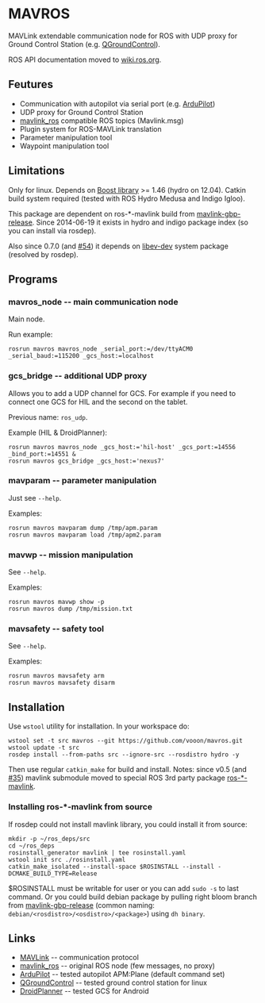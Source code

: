 MAVROS
======

MAVLink extendable communication node for ROS
with UDP proxy for Ground Control Station (e.g. [QGroundControl][1]).

ROS API documentation moved to [wiki.ros.org][9].


Feutures
--------

  * Communication with autopilot via serial port (e.g. [ArduPilot][2])
  * UDP proxy for Ground Control Station
  * [mavlink\_ros][3] compatible ROS topics (Mavlink.msg)
  * Plugin system for ROS-MAVLink translation
  * Parameter manipulation tool
  * Waypoint manipulation tool


Limitations
-----------

Only for linux. Depends on [Boost library][4] >= 1.46 (hydro on 12.04).
Catkin build system required (tested with ROS Hydro Medusa and Indigo Igloo).

This package are dependent on ros-\*-mavlink build from [mavlink-gbp-release][7].
Since 2014-06-19 it exists in hydro and indigo package index (so you can install via rosdep).

Also since 0.7.0 (and [#54][11]) it depends on [libev-dev][10] system package (resolved by rosdep).


Programs
--------

### mavros\_node -- main communication node

Main node.

Run example:

    rosrun mavros mavros_node _serial_port:=/dev/ttyACM0 _serial_baud:=115200 _gcs_host:=localhost


### gcs\_bridge -- additional UDP proxy

Allows you to add a UDP channel for GCS.
For example if you need to connect one GCS for HIL and the second on the tablet.

Previous name: `ros_udp`.

Example (HIL & DroidPlanner):

    rosrun mavros mavros_node _gcs_host:='hil-host' _gcs_port:=14556 _bind_port:=14551 &
    rosrun mavros gcs_bridge _gcs_host:='nexus7'


### mavparam -- parameter manipulation

Just see `--help`.

Examples:

    rosrun mavros mavparam dump /tmp/apm.param
    rosrun mavros mavparam load /tmp/apm2.param


### mavwp -- mission manipulation

See `--help`.

Examples:

    rosrun mavros mavwp show -p
    rosrun mavros dump /tmp/mission.txt


### mavsafety -- safety tool

See `--help`.

Examples:

    rosrun mavros mavsafety arm
    rosrun mavros mavsafety disarm


Installation
------------

Use `wstool` utility for installation. In your workspace do:

    wstool set -t src mavros --git https://github.com/vooon/mavros.git
    wstool update -t src
    rosdep install --from-paths src --ignore-src --rosdistro hydro -y

Then use regular `catkin_make` for build and install.
Notes: since v0.5 (and [#35][8]) mavlink submodule moved to special ROS 3rd party package [ros-\*-mavlink][7].


### Installing ros-\*-mavlink from source

If rosdep could not install mavlink library, you could install it from source:

    mkdir -p ~/ros_deps/src
    cd ~/ros_deps
    rosinstall_generator mavlink | tee rosinstall.yaml
    wstool init src ./rosinstall.yaml
    catkin_make_isolated --install-space $ROSINSTALL --install -DCMAKE_BUILD_TYPE=Release

$ROSINSTALL must be writable for user or you can add `sudo -s` to last command.
Or you could build debian package by pulling right bloom branch from [mavlink-gbp-release][7]
(common naming: `debian/<rosdistro>/<osdistro>/<package>`) using `dh binary`.


Links
-----

  * [MAVLink][5] -- communication protocol
  * [mavlink\_ros][3] -- original ROS node (few messages, no proxy)
  * [ArduPilot][2] -- tested autopilot APM:Plane (default command set)
  * [QGroundControl][1] -- tested ground control station for linux
  * [DroidPlanner][6] -- tested GCS for Android


[1]: http://qgroundcontrol.org/
[2]: http://ardupilot.com/
[3]: https://github.com/mavlink/mavlink_ros
[4]: http://www.boost.org/
[5]: http://mavlink.org/mavlink/start
[6]: https://github.com/arthurbenemann/droidplanner/
[7]: https://github.com/vooon/mavlink-gbp-release
[8]: https://github.com/vooon/mavros/issues/35
[9]: http://wiki.ros.org/mavros
[10]: http://software.schmorp.de/pkg/libev
[11]: https://github.com/vooon/mavros/issues/54
